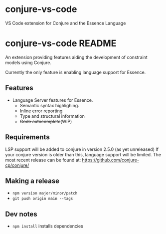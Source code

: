 # conjure-vs-code
VS Code extension for Conjure and the Essence Language

# conjure-vs-code README

An extension providing features aiding the development of constraint models using Conjure. 

Currently the only feature is enabling language support for Essence.

## Features

* Language Server features for Essence.
    * Semantic syntax highlighing.
    * Inline error reporting
    * Type and structural information
    * ~~Code autocomplete~~(WIP)


## Requirements

LSP support will be added to conjure in version 2.5.0 (as yet unreleased) If your conjure version is older than this, language support will be limited. The most recent release can be found at: https://github.com/conjure-cp/conjure/


## Making a release

- `npm version major/minor/patch`
- `git push origin main --tags`


## Dev notes

- `npm install` installs dependencies
